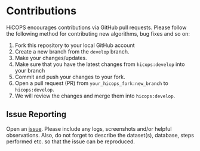 # Contributions
HiCOPS encourages contributions via GitHub pull requests. Please follow the following method for contributing new algorithms, bug fixes and so on:

1. Fork this repository to your local GitHub account
2. Create a new branch from the `develop` branch.
3. Make your changes/updates.
4. Make sure that you have the latest changes from `hicops:develop` into your branch
5. Commit and push your changes to your fork.
6. Open a pull request (PR) from `your_hicops_fork:new_branch` to `hicops:develop`.
7. We will review the changes and merge them into `hicops:develop`.

## Issue Reporting
Open an [issue](https://github.com/pcdslab/hicops/issues). Please include any logs, screenshots and/or helpful observations. Also, do not forget to describe the dataset(s), database, steps performed etc. so that the issue can be reproduced.
